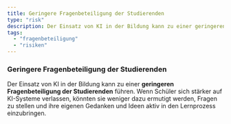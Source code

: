 ```yaml
---
title: Geringere Fragenbeteiligung der Studierenden
type: "risk"
description: Der Einsatz von KI in der Bildung kann zu einer geringeren Fragenbeteiligung der Studierenden führen.
tags:
  - "fragenbeteiligung"
  - "risiken"
---
```


### Geringere Fragenbeteiligung der Studierenden

Der Einsatz von KI in der Bildung kann zu einer **geringeren Fragenbeteiligung der Studierenden** führen. Wenn Schüler sich stärker auf KI-Systeme verlassen, könnten sie weniger dazu ermutigt werden, Fragen zu stellen und ihre eigenen Gedanken und Ideen aktiv in den Lernprozess einzubringen.
